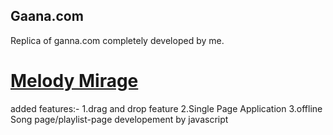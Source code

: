 ## Gaana.com
Replica of ganna.com completely developed by me.



<a href="(https://sweetypandey789.github.io/Gaana.com/)"><h1>Melody Mirage</h1></a>
added features:-
1.drag and drop feature
2.Single Page Application
3.offline Song page/playlist-page developement by javascript 
